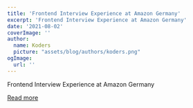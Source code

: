 ```yaml
---
title: 'Frontend Interview Experience at Amazon Germany'
excerpt: 'Frontend Interview Experience at Amazon Germany'
date: '2021-08-02'
coverImage: ''
author:
  name: Koders
  picture: "assets/blog/authors/koders.png"
ogImage:
  url: ''
---
```


Frontend Interview Experience at Amazon Germany

[Read more](https://dev.to/learnersbucket/frontend-interview-experience-at-amazon-germany-2lom)
